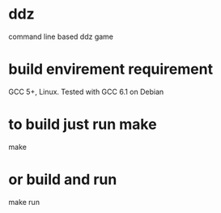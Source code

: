 # ddz
command line based ddz game

# build envirement requirement
  GCC 5+, Linux. Tested with GCC 6.1 on Debian

# to build just run make
  make
  
# or build and run
  make run
  
